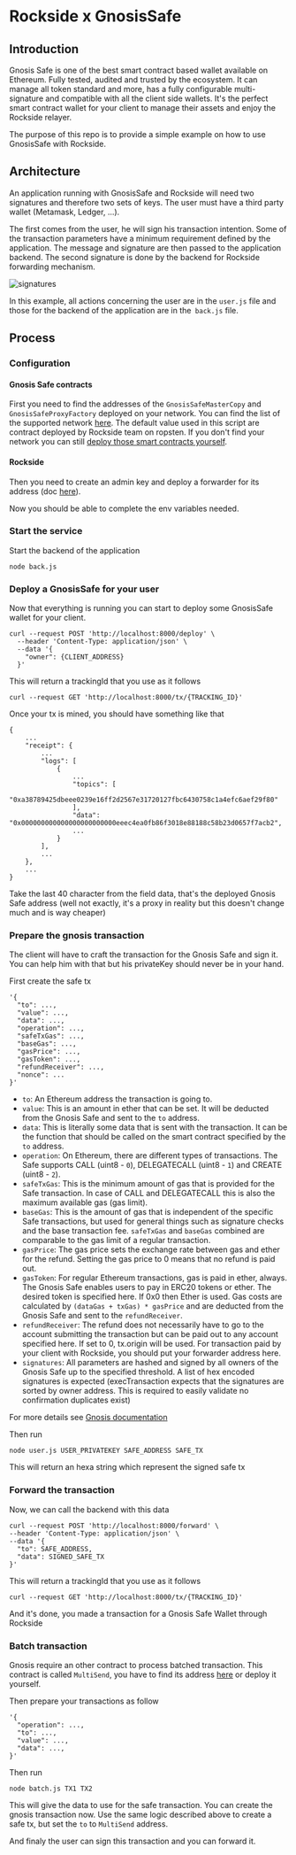 # Rockside x GnosisSafe

## Introduction

Gnosis Safe is one of the best smart contract based wallet available on Ethereum. Fully tested, audited and trusted by the ecosystem.
It can manage all token standard and more, has a fully configurable multi-signature and compatible with all the client side wallets.
It's the perfect smart contract wallet for your client to manage their assets and enjoy the Rockside relayer.

The purpose of this repo is to provide a simple example on how to use GnosisSafe with Rockside.

## Architecture

An application running with GnosisSafe and Rockside will need two signatures and therefore two sets of keys. The user must have a third party wallet (Metamask, Ledger, ...).

The first comes from the user, he will sign his transaction intention. Some of the transaction parameters have a minimum requirement defined by the application. The message and signature are then passed to the application backend. The second signature is done by the backend for Rockside forwarding mechanism.

![signatures](https://raw.githubusercontent.com/rocksideio/rockside-integration-examples/master/gnosis-safe/img/signatures.png)

In this example, all actions concerning the user are in the `user.js` file and those for the backend of the application are in the` back.js` file.

## Process

### Configuration

#### Gnosis Safe contracts

First you need to find the addresses of the `GnosisSafeMasterCopy` and `GnosisSafeProxyFactory` deployed on your network. You can find the list of the supported network [here](https://github.com/gnosis/safe-contracts/tree/v1.1.1/.openzeppelin). The default value used in this script are contract deployed by Rockside team on ropsten. If you don't find your network you can still [deploy those smart contracts yourself](https://github.com/gnosis/safe-contracts#deploy).

#### Rockside

Then you need to create an admin key and deploy a forwarder for its address (doc [here](https://docs.rockside.io/rockside-api)).

Now you should be able to complete the env variables needed.

### Start the service

Start the backend of the application

```
node back.js
```

### Deploy a GnosisSafe for your user

Now that everything is running you can start to deploy some GnosisSafe wallet for your client.

```
curl --request POST 'http://localhost:8000/deploy' \
  --header 'Content-Type: application/json' \
  --data '{
  	"owner": {CLIENT_ADDRESS}
  }'
```

This will return a trackingId that you use as it follows

```
curl --request GET 'http://localhost:8000/tx/{TRACKING_ID}'
```

Once your tx is mined, you should have something like that

```
{
    ...
    "receipt": {
        ...
        "logs": [
            {
                ...
                "topics": [
                    "0xa38789425dbeee0239e16ff2d2567e31720127fbc6430758c1a4efc6aef29f80"
                ],
                "data": "0x000000000000000000000000eeec4ea0fb86f3018e88188c58b23d0657f7acb2",
                ...
            }
        ],
        ...
    },
    ...
}
```

Take the last 40 character from the field data, that's the deployed Gnosis Safe address (well not exactly, it's a proxy in reality but this doesn't change much and is way cheaper)

### Prepare the gnosis transaction

The client will have to craft the transaction for the Gnosis Safe and sign it. You can help him with that but his privateKey should never be in your hand.

First create the safe tx

```
'{
  "to": ...,
  "value": ...,
  "data": ...,
  "operation": ...,
  "safeTxGas": ...,
  "baseGas": ...,
  "gasPrice": ...,
  "gasToken": ...,
  "refundReceiver": ...,
  "nonce": ...
}'
```

* `to`: An Ethereum address the transaction is going to.
* `value`: This is an amount in ether that can be set. It will be deducted from the Gnosis Safe and sent to the `to` address.
* `data`: This is literally some data that is sent with the transaction. It can be the function that should be called on the smart contract specified by the `to` address.
* `operation`: On Ethereum, there are different types of transactions. The Safe supports CALL (uint8 - `0`), DELEGATECALL (uint8 - `1`) and CREATE (uint8 - `2`).
* `safeTxGas`: This is the minimum amount of gas that is provided for the Safe transaction. In case of CALL and DELEGATECALL this is also the maximum available gas (gas limit).
* `baseGas`: This is the amount of gas that is independent of the specific Safe transactions, but used for general things such as signature checks and the base transaction fee. `safeTxGas` and `baseGas` combined are comparable to the gas limit of a regular transaction.
* `gasPrice`: The gas price sets the exchange rate between gas and ether for the refund. Setting the gas price to 0 means that no refund is paid out.
* `gasToken`: For regular Ethereum transactions, gas is paid in ether, always. The Gnosis Safe enables users to pay in ERC20 tokens or ether. The desired token is specified here. If 0x0 then Ether is used. Gas costs are calculated by `(dataGas + txGas) * gasPrice` and are deducted from the Gnosis Safe and sent to the `refundReceiver`.
* `refundReceiver`: The refund does not necessarily have to go to the account submitting the transaction but can be paid out to any account specified here. If set to 0, tx.origin will be used. For transaction paid by your client with Rockside, you should put your forwarder address here.
* `signatures`: All parameters are hashed and signed by all owners of the Gnosis Safe up to the specified threshold. A list of hex encoded signatures is expected (execTransaction expects that the signatures are sorted by owner address. This is required to easily validate no confirmation duplicates exist)

For more details see [Gnosis documentation](https://docs.gnosis.io/safe/docs/contracts_tx_execution/)

Then run

```
node user.js USER_PRIVATEKEY SAFE_ADDRESS SAFE_TX
```

This will return an hexa string which represent the signed safe tx

### Forward the transaction

Now, we can call the backend with this data

```
curl --request POST 'http://localhost:8000/forward' \
--header 'Content-Type: application/json' \
--data '{
  "to": SAFE_ADDRESS,
  "data": SIGNED_SAFE_TX
}'
```

This will return a trackingId that you use as it follows

```
curl --request GET 'http://localhost:8000/tx/{TRACKING_ID}'
```

And it's done, you made a transaction for a Gnosis Safe Wallet through Rockside

### Batch transaction

Gnosis require an other contract to process batched transaction. This contract is called `MultiSend`, you have to find its address [here](https://github.com/gnosis/safe-contracts/tree/v1.1.1/.openzeppelin) or deploy it yourself.

Then prepare your transactions as follow

```
'{
  "operation": ...,
  "to": ...,
  "value": ...,
  "data": ...,
}'
```

Then run

```
node batch.js TX1 TX2
```

This will give the data to use for the safe transaction. You can create the gnosis transaction now. Use the same logic described above to create a safe tx, but set the  `to` to `MultiSend` address.

And finaly the user can sign this transaction and you can forward it.
